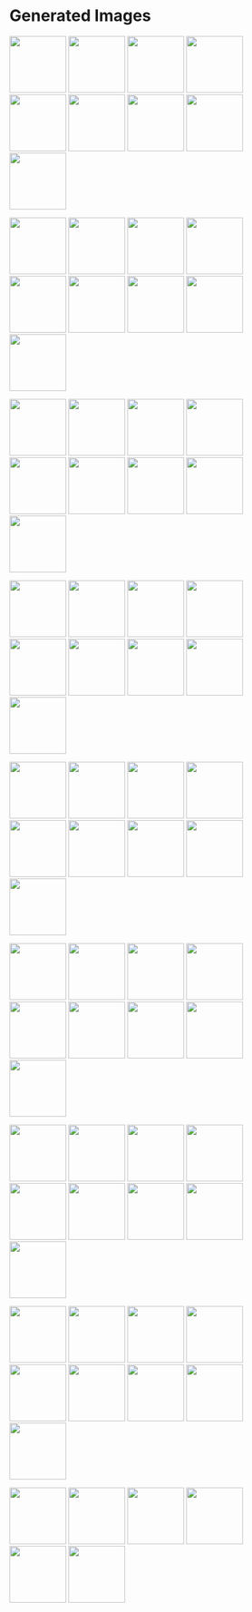 # Generated Images



<img src="2025_09_04_01.webp" width="100"/> <img src="2025_09_04_02.webp" width="100"/> <img src="2025_09_04_03.webp" width="100"/> <img src="2025_09_04_04.webp" width="100"/> <img src="2025_09_04_05.webp" width="100"/> <img src="2025_09_04_06.webp" width="100"/> <img src="2025_09_04_07.webp" width="100"/> <img src="2025_09_04_08.webp" width="100"/> <img src="2025_09_04_09.webp" width="100"/>

<img src="2025_09_04_10.webp" width="100"/> <img src="2025_09_04_11.webp" width="100"/> <img src="2025_09_04_12.webp" width="100"/> <img src="2025_09_04_13.webp" width="100"/> <img src="2025_09_04_14.webp" width="100"/> <img src="2025_09_04_15.webp" width="100"/> <img src="2025_09_04_16.webp" width="100"/> <img src="2025_09_04_17.webp" width="100"/> <img src="2025_09_04_18.webp" width="100"/>

<img src="2025_09_04_19.webp" width="100"/> <img src="2025_09_04_20.webp" width="100"/> <img src="2025_09_04_21.webp" width="100"/> <img src="2025_09_04_22.webp" width="100"/> <img src="2025_09_04_23.webp" width="100"/> <img src="2025_09_04_24.webp" width="100"/> <img src="2025_09_04_25.webp" width="100"/> <img src="2025_09_04_26.webp" width="100"/> <img src="2025_09_04_27.webp" width="100"/>

<img src="2025_09_04_28.webp" width="100"/> <img src="2025_09_04_29.webp" width="100"/> <img src="2025_09_04_30.webp" width="100"/> <img src="2025_09_04_31.webp" width="100"/> <img src="2025_09_04_32.webp" width="100"/> <img src="2025_09_04_33.webp" width="100"/> <img src="2025_09_04_34.webp" width="100"/> <img src="2025_09_04_35.webp" width="100"/> <img src="2025_09_04_36.webp" width="100"/>

<img src="2025_09_04_37.webp" width="100"/> <img src="2025_09_04_38.webp" width="100"/> <img src="2025_09_04_39.webp" width="100"/> <img src="2025_09_04_40.webp" width="100"/> <img src="2025_09_04_41.webp" width="100"/> <img src="2025_09_04_42.webp" width="100"/> <img src="2025_09_04_43.webp" width="100"/> <img src="2025_09_04_44.webp" width="100"/> <img src="2025_09_04_45.webp" width="100"/>

<img src="2025_09_04_46.webp" width="100"/> <img src="2025_09_04_47.webp" width="100"/> <img src="2025_09_04_48.webp" width="100"/> <img src="2025_09_04_49.webp" width="100"/> <img src="2025_09_04_50.webp" width="100"/> <img src="2025_09_04_51.webp" width="100"/> <img src="2025_09_04_52.webp" width="100"/> <img src="2025_09_04_53.webp" width="100"/> <img src="2025_09_04_54.webp" width="100"/>

<img src="2025_09_04_55.webp" width="100"/> <img src="2025_09_04_56.webp" width="100"/> <img src="2025_09_04_57.webp" width="100"/> <img src="2025_09_04_58.webp" width="100"/> <img src="2025_09_04_59.webp" width="100"/> <img src="2025_09_04_60.webp" width="100"/> <img src="2025_09_04_61.webp" width="100"/> <img src="2025_09_04_62.webp" width="100"/> <img src="2025_09_04_63.webp" width="100"/>

<img src="2025_09_04_64.webp" width="100"/> <img src="2025_09_04_65.webp" width="100"/> <img src="2025_09_04_66.webp" width="100"/> <img src="2025_09_04_67.webp" width="100"/> <img src="2025_09_04_68.webp" width="100"/> <img src="2025_09_04_69.webp" width="100"/> <img src="2025_09_04_70.webp" width="100"/> <img src="2025_09_04_71.webp" width="100"/> <img src="2025_09_04_72.webp" width="100"/>

<img src="2025_09_04_73.webp" width="100"/> <img src="2025_09_04_74.webp" width="100"/> <img src="2025_09_04_75.webp" width="100"/> <img src="2025_09_04_76.webp" width="100"/> <img src="2025_09_04_77.webp" width="100"/> <img src="2025_09_04_78.webp" width="100"/>